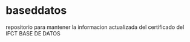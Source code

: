 # baseddatos
repositorio para mantener la informacion actualizada del certificado del IFCT BASE DE DATOS
